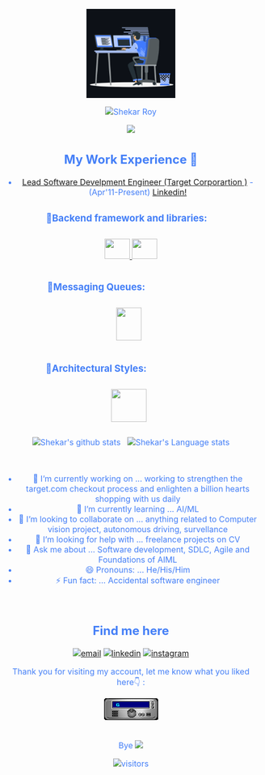 <p align="center"><img src="animation.gif" width="35%"></p>
<div style=" font-size: medium; color: #447ff7" align=center>

  <img src="https://readme-typing-svg.herokuapp.com?font=Kaushan+Script&size=40&duration=3500&color=447FF7&background=FFFFFF00&center=true&vCenter=true&width=650&height=55&lines=Hey!+It's+Shekar+Roy+%F0%9F%91%8B%F0%9F%8F%BB;I+am+a+Software+Developer+%F0%9F%A7%91%F0%9F%8F%BB%E2%80%8D%F0%9F%92%BB;I+am+from+India+%F0%9F%87%AE%F0%9F%87%B3;I+have+12%2B+years+of+experience+%F0%9F%93%88;In+building+backend+infrastructures+%E2%9A%99%EF%B8%8F" alt="Shekar Roy" width="650" height="65">

<p  align="center">
<img src="https://user-images.githubusercontent.com/73097560/115834477-dbab4500-a447-11eb-908a-139a6edaec5c.gif">             
<br>


## My Work Experience 🙌
- [Lead Software Develpment Engineer (Target Corporartion )](https://www.target.com/) - (Apr'11-Present)
[Linkedin!](https://www.linkedin.com/in/shekarroy87/) 

### 🔹Backend framework and libraries:ㅤ
<p style="padding:10px;">
    <a href="https://spring.io/projects/spring-framework" target="_blank"> 
      <img src="https://spring.io/images/projects/spring-framework-640ad1b04f7efa89e0f0f7353e6b5e02.svg?v=2" height=40 width=50 /> 
    </a>
    <a href="https://spring.io/projects/spring-boot" target="_blank"> 
      <img src="https://spring.io/images/projects/spring-boot-7f2e24fb962501672cc91ccd285ed2ba.svg" height=40 width=50 /> 
    </a>
</p>


### 🔹Messaging Queues:ㅤㅤㅤㅤㅤㅤㅤㅤ
<p style="padding:10px;"> 
    <a style="padding-right:8px;" href="https://kafka.apache.org" target="_blank"> <img src="https://external-content.duckduckgo.com/iu/?u=https%3A%2F%2Fstawarczyk.pl%2Fwp-content%2Fuploads%2F2020%2F06%2Fkafka.png&f=1&nofb=1" height=65 width=50 /> </a>
</p>

### 🔹Architectural Styles:ㅤㅤㅤㅤㅤㅤㅤㅤ
<p style="padding:10px;"> 
    <a style="padding-right:8px;" href="https://docs.microsoft.com/en-us/azure/architecture/best-practices/api-design" target="_blank"> <img src="https://icon-library.com/images/rest-api-icon/rest-api-icon-8.jpg" height=65 width=70 /> </a>
</p>
 

![Shekar's github stats](https://github-readme-stats.vercel.app/api?username=shekarroy15&show_icons=true&hide_border=true)&nbsp;&nbsp;
![Shekar's Language stats](https://github-readme-stats-eight-theta.vercel.app/api/top-langs/?username=shekarroy15&layout=compact&langs_count=8&hide_border=true)

<br />

- 🔭 I’m currently working on ... working to strengthen the target.com checkout process and enlighten a billion hearts shopping with us daily
- 🌱 I’m currently learning ... AI/ML
- 👯 I’m looking to collaborate on ... anything related to Computer vision project, autonomous driving, survellance 
- 🤔 I’m looking for help with ... freelance projects on CV
- 💬 Ask me about ... Software development, SDLC, Agile and Foundations of AIML
- 😄 Pronouns: ... He/His/Him
- ⚡ Fun fact: ... Accidental software engineer

<br/>


## Find me here
<p>
  <a href="mailto:subhroto87@gmail.com"><img src="https://img.icons8.com/color/96/000000/gmail.png" alt="email"/></a>
  <a href="https://www.linkedin.com/in/shekarroy87"><img src="https://img.icons8.com/color/96/000000/linkedin.png" alt="linkedin"/></a>
  <a href="https://www.instagram.com/shakesorshekar"><img src="https://img.icons8.com/color/96/000000/instagram-new.png" alt="instagram"/></a>

<div align="center">
<p>Thank you for visiting my account, let me know what you liked here👇 :</p>
 <a href="https://github.com/shekarroy15/shekarroy15/issues/1#issuecomment-new"><img src="https://github.com/shekarroy15/shekarroy15/blob/main/GUEST_BOOK_GIF.gif" alt="Guest book"></a>
</div>

<br>

Bye <img src="https://github.com/TheDudeThatCode/TheDudeThatCode/blob/master/Assets/Hi.gif" width="10px"> 


![visitors](https://visitor-badge.laobi.icu/badge?page_id=shekarroy15/shekarroy15)
